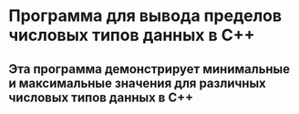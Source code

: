 # Программа для вывода пределов числовых типов данных в C++

## Эта программа демонстрирует минимальные и максимальные значения для различных числовых типов данных в C++
